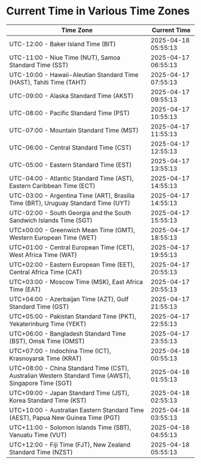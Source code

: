 # Current Time in Various Time Zones

| Time Zone | Current Time |
|-----------|--------------|
| UTC-12:00 - Baker Island Time (BIT) | 2025-04-18 05:55:13 |
| UTC-11:00 - Niue Time (NUT), Samoa Standard Time (SST) | 2025-04-17 06:55:13 |
| UTC-10:00 - Hawaii-Aleutian Standard Time (HAST), Tahiti Time (TAHT) | 2025-04-17 07:55:13 |
| UTC-09:00 - Alaska Standard Time (AKST) | 2025-04-17 09:55:13 |
| UTC-08:00 - Pacific Standard Time (PST) | 2025-04-17 10:55:13 |
| UTC-07:00 - Mountain Standard Time (MST) | 2025-04-17 11:55:13 |
| UTC-06:00 - Central Standard Time (CST) | 2025-04-17 12:55:13 |
| UTC-05:00 - Eastern Standard Time (EST) | 2025-04-17 13:55:13 |
| UTC-04:00 - Atlantic Standard Time (AST), Eastern Caribbean Time (ECT) | 2025-04-17 14:55:13 |
| UTC-03:00 - Argentina Time (ART), Brasília Time (BRT), Uruguay Standard Time (UYT) | 2025-04-17 14:55:13 |
| UTC-02:00 - South Georgia and the South Sandwich Islands Time (SGT) | 2025-04-17 15:55:13 |
| UTC±00:00 - Greenwich Mean Time (GMT), Western European Time (WET) | 2025-04-17 18:55:13 |
| UTC+01:00 - Central European Time (CET), West Africa Time (WAT) | 2025-04-17 19:55:13 |
| UTC+02:00 - Eastern European Time (EET), Central Africa Time (CAT) | 2025-04-17 20:55:13 |
| UTC+03:00 - Moscow Time (MSK), East Africa Time (EAT) | 2025-04-17 20:55:13 |
| UTC+04:00 - Azerbaijan Time (AZT), Gulf Standard Time (GST) | 2025-04-17 21:55:13 |
| UTC+05:00 - Pakistan Standard Time (PKT), Yekaterinburg Time (YEKT) | 2025-04-17 22:55:13 |
| UTC+06:00 - Bangladesh Standard Time (BST), Omsk Time (OMST) | 2025-04-17 23:55:13 |
| UTC+07:00 - Indochina Time (ICT), Krasnoyarsk Time (KRAT) | 2025-04-18 00:55:13 |
| UTC+08:00 - China Standard Time (CST), Australian Western Standard Time (AWST), Singapore Time (SGT) | 2025-04-18 01:55:13 |
| UTC+09:00 - Japan Standard Time (JST), Korea Standard Time (KST) | 2025-04-18 02:55:13 |
| UTC+10:00 - Australian Eastern Standard Time (AEST), Papua New Guinea Time (PGT) | 2025-04-18 03:55:13 |
| UTC+11:00 - Solomon Islands Time (SBT), Vanuatu Time (VUT) | 2025-04-18 04:55:13 |
| UTC+12:00 - Fiji Time (FJT), New Zealand Standard Time (NZST) | 2025-04-18 05:55:13 |
